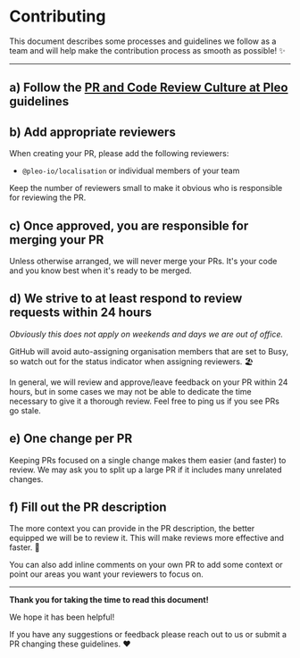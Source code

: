 # Contributing

This document describes some processes and guidelines we follow as a team and will help make the contribution process as smooth as possible! ✨

---

## a) Follow the [PR and Code Review Culture at Pleo](https://www.notion.so/pleo/PR-and-Code-Review-Culture-at-Pleo-220324344eb849f3b636cd00a28b4a41) guidelines

## b) Add appropriate reviewers

When creating your PR, please add the following reviewers:

- `@pleo-io/localisation` or individual members of your team

Keep the number of reviewers small to make it obvious who is responsible for reviewing the PR.

## c) Once approved, you are responsible for merging your PR

Unless otherwise arranged, we will never merge your PRs. It's your code and you know best when it's ready to be merged.

## d) We strive to at least respond to review requests within 24 hours

_Obviously this does not apply on weekends and days we are out of office._

GitHub will avoid auto-assigning organisation members that are set to Busy, so watch out for the status indicator when assigning reviewers. 🏖

In general, we will review and approve/leave feedback on your PR within 24 hours, but in some cases we may not be able to dedicate the time necessary to give it a thorough review. Feel free to ping us if you see PRs go stale.

## e) One change per PR

Keeping PRs focused on a single change makes them easier (and faster) to review. We may ask you to split up a large PR if it includes many unrelated changes.

## f) Fill out the PR description

The more context you can provide in the PR description, the better equipped we will be to review it.
This will make reviews more effective and faster. 🚀

You can also add inline comments on your own PR to add some context or point our areas you want your reviewers to focus on.

---

**Thank you for taking the time to read this document!**

We hope it has been helpful!

If you have any suggestions or feedback please reach out to us or submit a PR changing these guidelines. ❤️
